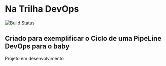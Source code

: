 # Na Trilha DevOps

<!-- Altere a Flag abaixo com sua URL do Travis -->
[![Build Status](https://travis-ci.org/rdigaum/py-heroku.svg?branch=master)](https://travis-ci.org/rdigaum/py-heroku)

## Criado para exemplificar o Ciclo de uma PipeLine DevOps para o baby

Projeto em desenvolvimento
